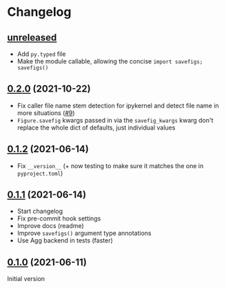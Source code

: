 # Changelog

## [unreleased]

* Add `py.typed` file
* Make the module callable, allowing the concise `import savefigs; savefigs()`

## [0.2.0] (2021-10-22)

* Fix caller file name stem detection for ipykernel and detect file name
  in more situations ([#9](https://github.com/zmoon/savefigs/pull/9))
* `Figure.savefig` kwargs passed in via the `savefig_kwargs` kwarg
  don't replace the whole dict of defaults, just individual values

## [0.1.2] (2021-06-14)

* Fix `__version__` (+ now testing to make sure it matches the one in `pyproject.toml`)

## [0.1.1] (2021-06-14)

* Start changelog
* Fix pre-commit hook settings
* Improve docs (readme)
* Improve `savefigs()` argument type annotations
* Use Agg backend in tests (faster)

## [0.1.0] (2021-06-11)

Initial version



[unreleased]: https://github.com/zmoon/savefigs/compare/v0.2.0...HEAD
[0.2.0]: https://github.com/zmoon/savefigs/releases/tag/v0.2.0
[0.1.2]: https://github.com/zmoon/savefigs/releases/tag/v0.1.2
[0.1.1]: https://github.com/zmoon/savefigs/releases/tag/v0.1.1
[0.1.0]: https://github.com/zmoon/savefigs/releases/tag/v0.1.0
